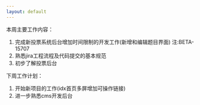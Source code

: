```yaml
---
layout: default
---
```


本周主要工作内容：

1. 完成新投票系统后台增加时间限制的开发工作(新增和编辑题目界面) 注:BETA-15707
2. 熟悉jira工程流程及代码提交的基本规范
3. 初步了解投票后台

下周工作计划：

1. 开始新项目的工作(idx首页多屏增加可操作链接)
2. 进一步熟悉cms开发后台

